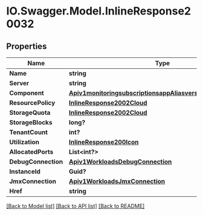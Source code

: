 # IO.Swagger.Model.InlineResponse20032
## Properties

Name | Type | Description | Notes
------------ | ------------- | ------------- | -------------
**Name** | **string** |  | [optional] 
**Server** | **string** |  | [optional] 
**Component** | [**Apiv1monitoringsubscriptionsappAliasversionAliasComponent**](Apiv1monitoringsubscriptionsappAliasversionAliasComponent.md) |  | [optional] 
**ResourcePolicy** | [**InlineResponse2002Cloud**](InlineResponse2002Cloud.md) |  | [optional] 
**StorageQuota** | [**InlineResponse2002Cloud**](InlineResponse2002Cloud.md) |  | [optional] 
**StorageBlocks** | **long?** |  | [optional] 
**TenantCount** | **int?** |  | [optional] 
**Utilization** | [**InlineResponse200Icon**](InlineResponse200Icon.md) |  | [optional] 
**AllocatedPorts** | **List&lt;int?&gt;** |  | [optional] 
**DebugConnection** | [**Apiv1WorkloadsDebugConnection**](Apiv1WorkloadsDebugConnection.md) |  | [optional] 
**InstanceId** | **Guid?** |  | [optional] 
**JmxConnection** | [**Apiv1WorkloadsJmxConnection**](Apiv1WorkloadsJmxConnection.md) |  | [optional] 
**Href** | **string** |  | [optional] 

[[Back to Model list]](../README.md#documentation-for-models) [[Back to API list]](../README.md#documentation-for-api-endpoints) [[Back to README]](../README.md)

